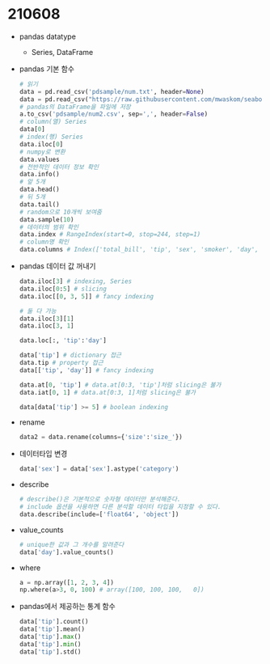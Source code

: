# 210608

* pandas datatype

  * Series, DataFrame

* pandas 기본 함수

  ```python
  # 읽기
  data = pd.read_csv('pdsample/num.txt', header=None)
  data = pd.read_csv("https://raw.githubusercontent.com/mwaskom/seaborn-data/master/tips.csv")
  # pandas의 DataFrame을 파일에 저장
  a.to_csv('pdsample/num2.csv', sep=',', header=False)
  # column(열) Series
  data[0]
  # index(행) Series
  data.iloc[0]
  # numpy로 변환
  data.values
  # 전반적인 데이터 정보 확인
  data.info()
  # 앞 5개
  data.head()
  # 뒤 5개
  data.tail()
  # random으로 10개씩 보여줌
  data.sample(10)
  # 데이터의 범위 확인
  data.index # RangeIndex(start=0, stop=244, step=1)
  # column명 확인
  data.columns # Index(['total_bill', 'tip', 'sex', 'smoker', 'day', 'time', 'size'], dtype='object')
  ```

* pandas 데이터 값 꺼내기

  ```python
  data.iloc[3] # indexing, Series
  data.iloc[0:5] # slicing
  data.iloc[[0, 3, 5]] # fancy indexing
  
  # 둘 다 가능
  data.iloc[3][1]
  data.iloc[3, 1]
  
  data.loc[:, 'tip':'day']
  
  data['tip'] # dictionary 접근
  data.tip # property 접근
  data[['tip', 'day']] # fancy indexing
  
  data.at[0, 'tip'] # data.at[0:3, 'tip']처럼 slicing은 불가
  data.iat[0, 1] # data.at[0:3, 1]처럼 slicing은 불가
  
  data[data['tip'] >= 5] # boolean indexing
  ```

* rename

  ```python
  data2 = data.rename(columns={'size':'size_'})
  ```

* 데이터타입 변경

  ```python
  data['sex'] = data['sex'].astype('category')
  ```

* describe

  ```python
  # describe()은 기본적으로 숫자형 데이터만 분석해준다.
  # include 옵션을 사용하면 다른 분석할 데이터 타입을 지정할 수 있다.
  data.describe(include=['float64', 'object'])
  ```

* value_counts

  ```python
  # unique한 값과 그 개수를 알려준다
  data['day'].value_counts()
  ```

* where

  ```python
  a = np.array([1, 2, 3, 4])
  np.where(a>3, 0, 100) # array([100, 100, 100,   0])
  ```

* pandas에서 제공하는 통계 함수

  ```python
  data['tip'].count()
  data['tip'].mean()
  data['tip'].max()
  data['tip'].min()
  data['tip'].std()
  ```

  